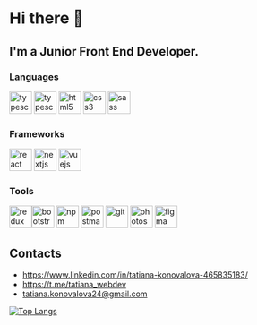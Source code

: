 # Hi there 👋

## I'm a Junior Front End Developer. 

### Languages
<img src="https://cdn.icon-icons.com/icons2/2108/PNG/512/javascript_icon_130900.png" alt="typescript" width="40" height="40"/> <img src="[https://image.flaticon.com/icons/png/512/919/919832.png](https://upload.wikimedia.org/wikipedia/commons/thumb/f/f5/Typescript.svg/2048px-Typescript.svg.png)" alt="typescript" width="40" height="40"/> <img src="https://cdn2.iconfinder.com/data/icons/social-icon-3/512/social_style_3_html5-512.png" alt="html5" width="40" height="40"/> <img src="https://cdn2.iconfinder.com/data/icons/social-icon-3/512/social_style_3_css3-512.png" alt="css3" width="40" height="40"/> <img src="https://cdn3.iconfinder.com/data/icons/logos-and-brands-adobe/512/288_Sass-512.png" alt="sass" width="40" height="40"/>

### Frameworks
<img src="https://cdn.icon-icons.com/icons2/2415/PNG/512/react_original_logo_icon_146374.png" alt="react" width="40" height="40"/> <img src="https://static-00.iconduck.com/assets.00/next-js-icon-2048x2048-5dqjgeku.png" alt="nextjs" width="40" height="40" /> <img src="https://www.vectorlogo.zone/logos/vuejs/vuejs-icon.svg" alt="vuejs" width="40" height="40"/> 

### Tools
<img src="https://cdn-images-1.medium.com/max/480/1*2YG993b8WrHwvmAe7WckAA.png" alt="redux" width="40" height="40" /><img src="https://www.vectorlogo.zone/logos/getbootstrap/getbootstrap-icon.svg" alt="bootstrap" width="40" height="40"/> <img src="https://www.vectorlogo.zone/logos/npmjs/npmjs-tile.svg" alt="npm" width="40" height="40"/> <img src="https://www.vectorlogo.zone/logos/getpostman/getpostman-icon.svg" alt="postman" width="40" height="40"/> <img src="https://www.vectorlogo.zone/logos/git-scm/git-scm-icon.svg" alt="git" width="40" height="40"/> <img src="https://cdn1.iconfinder.com/data/icons/flurry-for-creative-suite/512/photoshop2.png" alt="photoshop" width="40" height="40"/> <img src="https://www.vectorlogo.zone/logos/figma/figma-icon.svg" alt="figma" width="40" height="40"/>

## Contacts
 * https://www.linkedin.com/in/tatiana-konovalova-465835183/
 * https://t.me/tatiana_webdev
 * tatiana.konovalova24@gmail.com

[![Top Langs](https://github-readme-stats.vercel.app/api/top-langs/?username=tatianaKonovalova&layout=compact&show_icons=true&theme=dark)](https://github.com/anuraghazra/github-readme-stats)

